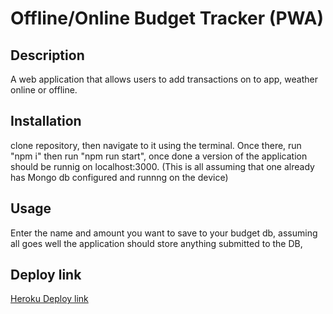 # Offline/Online Budget Tracker (PWA)

## Description

A web application that allows users to add transactions on to app, weather online or offline.

## Installation 

clone repository, then navigate to it using the terminal. Once there, run "npm i" then run "npm run start", once done a version of the application should be runnig on localhost:3000. (This is all assuming that one already has Mongo db configured and runnng on the device)

## Usage

Enter the name and amount you want to save to your budget db, assuming all goes well the application should store anything submitted to the DB, 

## Deploy link

[Heroku Deploy link](https://obscure-gorge-26025.herokuapp.com/)
